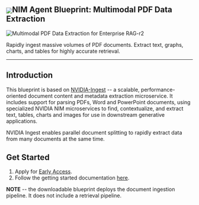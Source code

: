 <h2><img align="center" src="https://github.com/user-attachments/assets/cbe0d62f-c856-4e0b-b3ee-6184b7c4d96f">NIM Agent Blueprint: Multimodal PDF Data Extraction</h2>
<p align="center">
  
![Multimodal PDF Data Extraction for Enterprise RAG-r2](https://github.com/user-attachments/assets/3f33a00b-0d72-4221-a250-04771cb703cc)

</p>

Rapidly ingest massive volumes of PDF documents. Extract text, graphs, charts, and tables for highly accurate retrieval.
<hr>

## Introduction

This blueprint is based on [NVIDIA-Ingest](https://github.com/NVIDIA/nv-ingest) -- a scalable, performance-oriented document content and metadata extraction microservice. It includes support for parsing PDFs, Word and PowerPoint documents, using specialized NVIDIA NIM microservices to find, contextualize, and extract text, tables, charts and images for use in downstream generative applications.

NVIDIA Ingest enables parallel document splitting to rapidly extract data from many documents at the same time.

## Get Started

1. Apply for [Early Access](https://developer.nvidia.com/nemo-microservices).
2. Follow the getting started documentation [here](https://github.com/NVIDIA/nv-ingest).

**NOTE** -- the downloadable blueprint deploys the document ingestion pipeline. It does not include a retrieval pipeline.
